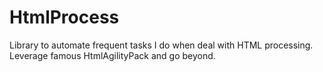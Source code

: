 # HtmlProcess
Library to automate frequent tasks I do when deal with HTML processing. Leverage famous HtmlAgilityPack and go beyond.
